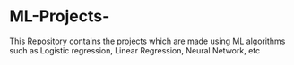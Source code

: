 # ML-Projects-
This Repository contains the projects which are made using ML algorithms such as  Logistic regression, Linear Regression, Neural Network, etc
